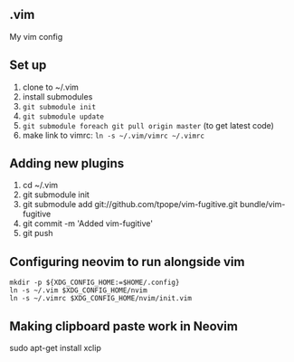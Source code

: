 .vim
--

My vim config

Set up
----

1. clone to ~/.vim
2. install submodules
 1. `git submodule init`
 2. `git submodule update`
 3. `git submodule foreach git pull origin master` (to get latest code)
3. make link to vimrc: `ln -s ~/.vim/vimrc ~/.vimrc`


Adding new plugins
----

1. cd ~/.vim
2. git submodule init
3. git submodule add git://github.com/tpope/vim-fugitive.git bundle/vim-fugitive
4. git commit -m 'Added vim-fugitive'
5. git push

Configuring neovim to run alongside vim
-----

    mkdir -p ${XDG_CONFIG_HOME:=$HOME/.config}
    ln -s ~/.vim $XDG_CONFIG_HOME/nvim
    ln -s ~/.vimrc $XDG_CONFIG_HOME/nvim/init.vim

Making clipboard paste work in Neovim
-----

sudo apt-get install xclip
